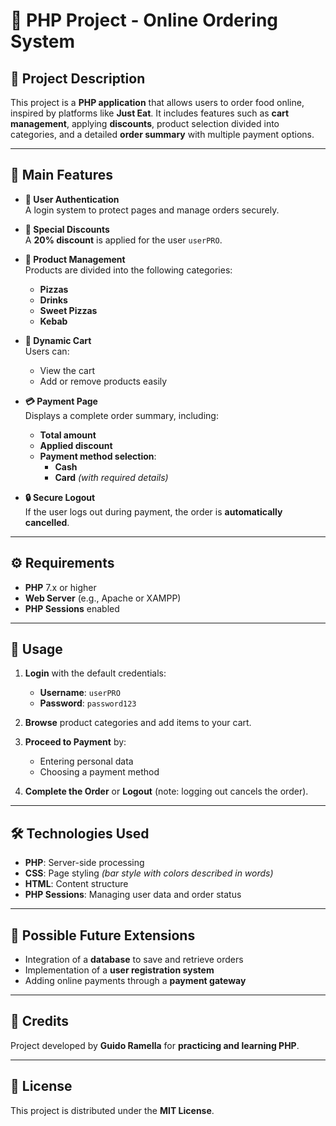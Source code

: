 # 🛒 PHP Project - Online Ordering System  

## 📜 Project Description  
This project is a **PHP application** that allows users to order food online, inspired by platforms like **Just Eat**. It includes features such as **cart management**, applying **discounts**, product selection divided into categories, and a detailed **order summary** with multiple payment options.  

---

## 🚀 Main Features  

- **🔐 User Authentication**  
  A login system to protect pages and manage orders securely.  

- **💸 Special Discounts**  
  A **20% discount** is applied for the user `userPRO`.  

- **🍕 Product Management**  
  Products are divided into the following categories:  
   - **Pizzas**  
   - **Drinks**  
   - **Sweet Pizzas**  
   - **Kebab**  

- **🛒 Dynamic Cart**  
  Users can:  
   - View the cart  
   - Add or remove products easily  

- **💳 Payment Page**  
  Displays a complete order summary, including:  
   - **Total amount**  
   - **Applied discount**  
   - **Payment method selection**:  
      - **Cash**  
      - **Card** *(with required details)*  

- **🔒 Secure Logout**  
  If the user logs out during payment, the order is **automatically cancelled**.  

---

## ⚙️ Requirements  

- **PHP** 7.x or higher  
- **Web Server** (e.g., Apache or XAMPP)  
- **PHP Sessions** enabled  

---

## 🧩 Usage  

1. **Login** with the default credentials:  
   - **Username**: `userPRO`  
   - **Password**: `password123`  

2. **Browse** product categories and add items to your cart.  

3. **Proceed to Payment** by:  
   - Entering personal data  
   - Choosing a payment method  

4. **Complete the Order** or **Logout** (note: logging out cancels the order).  

---

## 🛠️ Technologies Used  

- **PHP**: Server-side processing  
- **CSS**: Page styling *(bar style with colors described in words)*  
- **HTML**: Content structure  
- **PHP Sessions**: Managing user data and order status  

---

## 🔮 Possible Future Extensions  

- Integration of a **database** to save and retrieve orders  
- Implementation of a **user registration system**  
- Adding online payments through a **payment gateway**  

---

## 🙌 Credits  

Project developed by **Guido Ramella** for **practicing and learning PHP**.  

---

## 📄 License  

This project is distributed under the **MIT License**.  
